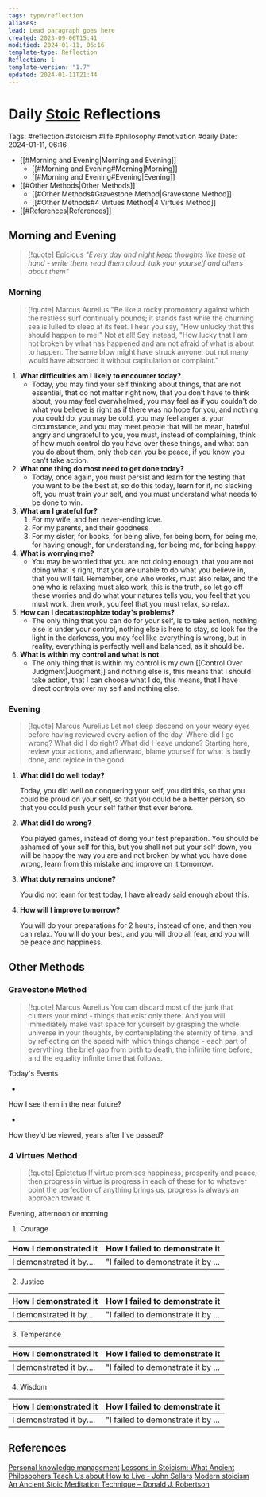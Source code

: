 ```yaml
---
tags: type/reflection
aliases: 
lead: Lead paragraph goes here
created: 2023-09-06T15:41
modified: 2024-01-11, 06:16
template-type: Reflection
Reflection: 1
template-version: "1.7"
updated: 2024-01-11T21:44
---
```

# Daily [Stoic](../SLIP-BOX/Stoicism.md) Reflections

Tags:  #reflection #stoicism #life #philosophy #motivation #daily 
Date: 2024-01-11, 06:16

- [[#Morning and Evening|Morning and Evening]]
	- [[#Morning and Evening#Morning|Morning]]
	- [[#Morning and Evening#Evening|Evening]]
- [[#Other Methods|Other Methods]]
	- [[#Other Methods#Gravestone Method|Gravestone Method]]
	- [[#Other Methods#4 Virtues Method|4 Virtues Method]]
- [[#References|References]]


## Morning and Evening

> [!quote] Epicious 
> _"Every day and night keep thoughts like these at hand - write them, read them aloud, talk your yourself and others about them"_

### Morning

> [!quote] Marcus Aurelius
> "Be like a rocky promontory against which the restless surf continually pounds; it stands fast while the churning sea is lulled to sleep at its feet. I hear you say, "How unlucky that this should happen to me!" Not at all! Say instead, "How lucky that I am not broken by what has happened and am not afraid of what is about to happen. The same blow might have struck anyone, but not many would have absorbed it without capitulation or complaint."

1. **What difficulties am I likely to encounter today?**
	- Today, you may find your self thinking about things, that are not essential, that do not matter right now, that you don't have to think about, you may feel overwhelmed, you may feel as if you couldn't do what you believe is right as if there was no hope for you, and nothing you could do, you may be cold, you may feel anger at your circumstance, and you may meet people that will be mean, hateful angry and ungrateful to you, you must, instead of complaining, think of how much control do you have over these things, and what can you do about them, only theb can you be peace, if you know you can't take action.
2. **What one thing do most need to get done today?**
	- Today, once again, you must persist and learn for the testing that you want to be the best at, so do this today, learn for it, no slacking off, you must train your self, and you must understand what needs to be done to win.
3. **What am I grateful for?**
	1. For my wife, and her never-ending love.
	2. For my parents, and their goodness 
	3. For my sister, for books, for being alive, for being born, for being me, for having enough, for understanding, for being me, for being happy. 
4. **What is worrying me?**
	- You may be worried that you are not doing enough, that you are not doing what is right, that you are unable to do what you believe in, that you will fail. Remember, one who works, must also relax, and the one who is relaxing must also work, this is the truth, so let go off these worries and do what your natures tells you, you feel that you must work, then work, you feel that you must relax, so relax.
5. **How can I decatastrophize today's problems?**
	- The only thing that you can do for your self, is to take action, nothing else is under your control, nothing else is here to stay, so look for the light in the darkness, you may feel like everything is wrong, but in reality, everything is perfectly well and balanced, as it should be.
6. **What is within my control and what is not**
	- The only thing that is within my control is my own [[Control Over Judgment|Judgment]] and nothing else is, this means that I should take action, that I can choose what I do, this means, that I have direct controls over my self and nothing else. 

### Evening

> [!quote] Marcus Aurelius
> Let not sleep descend on your weary eyes before having reviewed every action of the day. Where did I go wrong? What did I do right? What did I leave undone? Starting here, review your actions, and afterward, blame yourself for what is badly done, and rejoice in the good.

1. **What did I do well today?**

	Today, you did well on conquering your self, you did this, so that you could be proud on your self, so that you could be a better person, so that you could push your self father that ever before. 

2. **What did I do wrong?**

	You played games, instead of doing your test preparation. You should be ashamed of your self for this, but you shall not put your self down, you will be happy the way you are and not broken by what you have done wrong, learn from this mistake and improve on it tomorrow. 

3. **What duty remains undone?**

	You did not learn for test today, I have already said enough about this. 

5. **How will I improve tomorrow?**

	You will do your preparations for 2 hours, instead of one, and then you can relax. You will do your best, and you will drop all fear, and you will be peace and happiness. 

## Other Methods

### Gravestone Method

> [!quote] Marcus Aurelius
> You can discard most of the junk that clutters your mind - things that exist only there. And you will immediately make vast space for yourself by grasping the whole universe in your thoughts, by contemplating the eternity of time, and by reflecting on the speed with which things change - each part of everything, the brief gap from birth to death, the infinite time before, and the equality infinite time that follows. 

Today's Events 

-

How I see them in the near future? 

-

How they'd be viewed, years after I've passed?

### 4 Virtues Method

> [!quote] Epictetus 
> If virtue promises happiness, prosperity and peace, then progress in virtue is progress in each of these for to whatever point the perfection of anything brings us, progress is always an approach toward it.

Evening, afternoon or morning

1. Courage 

| How I demonstrated it  | How I failed to demonstrate it |
| ------------------- | ---------------- |
| I demonstrated it by....                 | "I failed to demonstrate it by ...              |

2. Justice

| How I demonstrated it  | How I failed to demonstrate it |
| ------------------- | ---------------- |
| I demonstrated it by....                 | "I failed to demonstrate it by ...             

3. Temperance

| How I demonstrated it  | How I failed to demonstrate it |
| ------------------- | ---------------- |
| I demonstrated it by....                 | "I failed to demonstrate it by ...             

4. Wisdom

| How I demonstrated it  | How I failed to demonstrate it |
| ------------------- | ---------------- |
| I demonstrated it by....                 | "I failed to demonstrate it by ...             

## References

[Personal knowledge management](Personal%20knowledge%20management.md)
[Lessons in Stoicism: What Ancient Philosophers Teach Us about How to Live - John Sellars](https://books.google.cz/books/about/Lessons_in_Stoicism.html?id=ky84zQEACAAJ&redir_esc=y)
[Modern stoicism](https://modernstoicism.com/)
[An Ancient Stoic Meditation Technique – Donald J. Robertson](https://donaldrobertson.name/2017/03/22/an-ancient-stoic-meditation-technique/)


